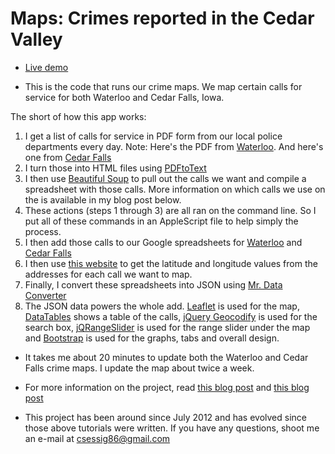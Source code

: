 Maps: Crimes reported in the Cedar Valley
===========

* [Live demo](http://wcfcourier.com/app/crime_map/)
- This is the code that runs our crime maps. We map certain calls for service for both Waterloo and Cedar Falls, Iowa.

The short of how this app works:

1. I get a list of calls for service in PDF form from our local police departments every day.
Note: Here's the PDF from [Waterloo](http://www.waterloopolice.com/images/crpress.PDF). And here's one from [Cedar Falls](http://www.cedarfalls.com/Archive.aspx?AMID=82&Type=Recent)
2. I turn those into HTML files using [PDFtoText](http://en.wikipedia.org/wiki/Pdftotext) 
3. I then use [Beautiful Soup](http://www.crummy.com/software/BeautifulSoup/) to pull out the calls we want and compile a spreadsheet with those calls. More information on which calls we use on the is available in my blog post below.
4. These actions (steps 1 through 3) are all ran on the command line. So I put all of these commands in an AppleScript file to help simply the process.
5. I then add those calls to our Google spreadsheets for [Waterloo](https://docs.google.com/spreadsheet/ccc?key=0As3JvOeYDO50dFcwTXJPTTFUaEoxMTN6QjYyUDlILUE#gid=18) and [Cedar Falls](https://docs.google.com/spreadsheet/ccc?key=0As3JvOeYDO50dEgxVXZGVHN1aUdwVVNJN1dJeVY5cUE)
6. I then use [this website](http://gmaps-samples.googlecode.com/svn/trunk/spreadsheetsgeocoder/geocodespreadsheet.htm) to get the latitude and longitude values from the addresses for each call we want to map.
7. Finally, I convert these spreadsheets into JSON using [Mr. Data Converter](http://shancarter.github.io/mr-data-converter/)
8. The JSON data powers the whole add. [Leaflet](http://leafletjs.com/) is used for the map, [DataTables](https://datatables.net/) shows a table of the calls, [jQuery Geocodify](http://datadesk.github.io/jquery-geocodify/) is used for the search box, [jQRangeSlider](http://ghusse.github.io/jQRangeSlider/) is used for the range slider under the map and [Bootstrap](http://getbootstrap.com/) is used for the graphs, tabs and overall design.

* It takes me about 20 minutes to update both the Waterloo and Cedar Falls crime maps. I update the map about twice a week.

* For more information on the project, read [this blog post](http://csessig.wordpress.com/2012/08/13/how-we-did-it-waterloo-crime-map/) and [this blog post](http://csessig.wordpress.com/2012/10/21/going-mobile/)

* This project has been around since July 2012 and has evolved since those above tutorials were written. If you have any questions, shoot me an e-mail at csessig86@gmail.com